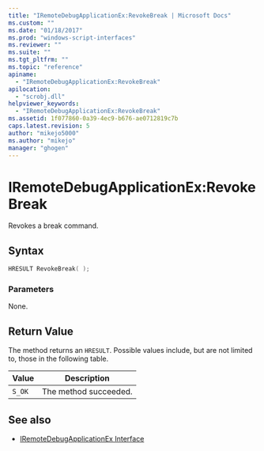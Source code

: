 ```yaml
---
title: "IRemoteDebugApplicationEx:RevokeBreak | Microsoft Docs"
ms.custom: ""
ms.date: "01/18/2017"
ms.prod: "windows-script-interfaces"
ms.reviewer: ""
ms.suite: ""
ms.tgt_pltfrm: ""
ms.topic: "reference"
apiname:
  - "IRemoteDebugApplicationEx:RevokeBreak"
apilocation:
  - "scrobj.dll"
helpviewer_keywords:
  - "IRemoteDebugApplicationEx:RevokeBreak"
ms.assetid: 1f077860-0a39-4ec9-b676-ae0712819c7b
caps.latest.revision: 5
author: "mikejo5000"
ms.author: "mikejo"
manager: "ghogen"
---
```

# IRemoteDebugApplicationEx:RevokeBreak

Revokes a break command.

## Syntax

```cpp
HRESULT RevokeBreak( );
```

### Parameters

None.

## Return Value

The method returns an `HRESULT`. Possible values include, but are not limited to, those in the following table.

|Value|Description|
|-----------|-----------------|
|`S_OK`|The method succeeded.|

## See also

- [IRemoteDebugApplicationEx Interface](iremotedebugapplicationex-interface.md)